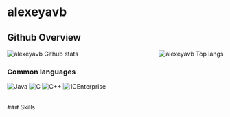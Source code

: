 # alexeyavb

## Github Overview
<img align="left" alt="alexeyavb Github stats" src="https://github-readme-stats.vercel.app/api?username=alexeyavb&show_icons=true&theme=radical" />	&nbsp;
<img align="right" alt="alexeyavb Top langs " src="https://github-readme-stats.vercel.app/api/top-langs/?username=alexeyavb&hide=javascript,html,css,CMake,Makefile,Python,Batchfile&theme=radical&layout=donut" />	&nbsp;

### Common languages
![Java](https://img.shields.io/badge/Java-ED8B00?style=for-the-badge&logo=openjdk&logoColor=white)
![C](https://custom-icon-badges.herokuapp.com/badge/C-03599C.svg?style=for-the-badge&logo=c-in-hexagon&logoColor=white)
![C++](https://custom-icon-badges.herokuapp.com/badge/C++-9C033A.svg?style=for-the-badge&logo=cpp2&logoColor=white)
![1CEnterprise](https://custom-icon-badges.herokuapp.com/badge/1CEnterprise-9C9C2A.svg?style=for-the-badge&logo=1c&logoColor=red)

<br>
### Skills
